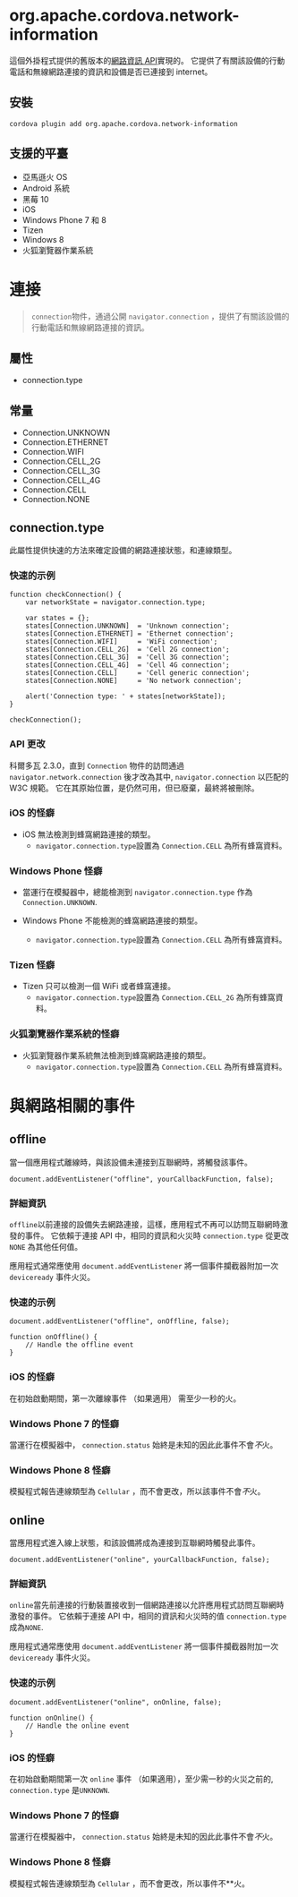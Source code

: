 <!---
    Licensed to the Apache Software Foundation (ASF) under one
    or more contributor license agreements.  See the NOTICE file
    distributed with this work for additional information
    regarding copyright ownership.  The ASF licenses this file
    to you under the Apache License, Version 2.0 (the
    "License"); you may not use this file except in compliance
    with the License.  You may obtain a copy of the License at

      http://www.apache.org/licenses/LICENSE-2.0

    Unless required by applicable law or agreed to in writing,
    software distributed under the License is distributed on an
    "AS IS" BASIS, WITHOUT WARRANTIES OR CONDITIONS OF ANY
    KIND, either express or implied.  See the License for the
    specific language governing permissions and limitations
    under the License.
-->

# org.apache.cordova.network-information

這個外掛程式提供的舊版本的[網路資訊 API][1]實現的。 它提供了有關該設備的行動電話和無線網路連接的資訊和設備是否已連接到 internet。

 [1]: http://www.w3.org/TR/2011/WD-netinfo-api-20110607/

## 安裝

    cordova plugin add org.apache.cordova.network-information
    

## 支援的平臺

*   亞馬遜火 OS
*   Android 系統
*   黑莓 10
*   iOS
*   Windows Phone 7 和 8
*   Tizen
*   Windows 8
*   火狐瀏覽器作業系統

# 連接

> `connection`物件，通過公開 `navigator.connection` ，提供了有關該設備的行動電話和無線網路連接的資訊。

## 屬性

*   connection.type

## 常量

*   Connection.UNKNOWN
*   Connection.ETHERNET
*   Connection.WIFI
*   Connection.CELL_2G
*   Connection.CELL_3G
*   Connection.CELL_4G
*   Connection.CELL
*   Connection.NONE

## connection.type

此屬性提供快速的方法來確定設備的網路連接狀態，和連線類型。

### 快速的示例

    function checkConnection() {
        var networkState = navigator.connection.type;
    
        var states = {};
        states[Connection.UNKNOWN]  = 'Unknown connection';
        states[Connection.ETHERNET] = 'Ethernet connection';
        states[Connection.WIFI]     = 'WiFi connection';
        states[Connection.CELL_2G]  = 'Cell 2G connection';
        states[Connection.CELL_3G]  = 'Cell 3G connection';
        states[Connection.CELL_4G]  = 'Cell 4G connection';
        states[Connection.CELL]     = 'Cell generic connection';
        states[Connection.NONE]     = 'No network connection';
    
        alert('Connection type: ' + states[networkState]);
    }
    
    checkConnection();
    

### API 更改

科爾多瓦 2.3.0，直到 `Connection` 物件的訪問通過 `navigator.network.connection` 後才改為其中, `navigator.connection` 以匹配的 W3C 規範。 它在其原始位置，是仍然可用，但已廢棄，最終將被刪除。

### iOS 的怪癖

*   iOS 無法檢測到蜂窩網路連接的類型。 
    *   `navigator.connection.type`設置為 `Connection.CELL` 為所有蜂窩資料。

### Windows Phone 怪癖

*   當運行在模擬器中，總能檢測到 `navigator.connection.type` 作為`Connection.UNKNOWN`.

*   Windows Phone 不能檢測的蜂窩網路連接的類型。
    
    *   `navigator.connection.type`設置為 `Connection.CELL` 為所有蜂窩資料。

### Tizen 怪癖

*   Tizen 只可以檢測一個 WiFi 或者蜂窩連接。 
    *   `navigator.connection.type`設置為 `Connection.CELL_2G` 為所有蜂窩資料。

### 火狐瀏覽器作業系統的怪癖

*   火狐瀏覽器作業系統無法檢測到蜂窩網路連接的類型。 
    *   `navigator.connection.type`設置為 `Connection.CELL` 為所有蜂窩資料。

# 與網路相關的事件

## offline

當一個應用程式離線時，與該設備未連接到互聯網時，將觸發該事件。

    document.addEventListener("offline", yourCallbackFunction, false);
    

### 詳細資訊

`offline`以前連接的設備失去網路連接，這樣，應用程式不再可以訪問互聯網時激發的事件。 它依賴于連接 API 中，相同的資訊和火災時 `connection.type` 從更改 `NONE` 為其他任何值。

應用程式通常應使用 `document.addEventListener` 將一個事件攔截器附加一次 `deviceready` 事件火災。

### 快速的示例

    document.addEventListener("offline", onOffline, false);
    
    function onOffline() {
        // Handle the offline event
    }
    

### iOS 的怪癖

在初始啟動期間，第一次離線事件 （如果適用） 需至少一秒的火。

### Windows Phone 7 的怪癖

當運行在模擬器中， `connection.status` 始終是未知的因此此事件不會*不*火。

### Windows Phone 8 怪癖

模擬程式報告連線類型為 `Cellular` ，而不會更改，所以該事件不會*不*火。

## online

當應用程式進入線上狀態，和該設備將成為連接到互聯網時觸發此事件。

    document.addEventListener("online", yourCallbackFunction, false);
    

### 詳細資訊

`online`當先前連接的行動裝置接收到一個網路連接以允許應用程式訪問互聯網時激發的事件。 它依賴于連接 API 中，相同的資訊和火災時的值 `connection.type` 成為`NONE`.

應用程式通常應使用 `document.addEventListener` 將一個事件攔截器附加一次 `deviceready` 事件火災。

### 快速的示例

    document.addEventListener("online", onOnline, false);
    
    function onOnline() {
        // Handle the online event
    }
    

### iOS 的怪癖

在初始啟動期間第一次 `online` 事件 （如果適用），至少需一秒的火災之前的, `connection.type` 是`UNKNOWN`.

### Windows Phone 7 的怪癖

當運行在模擬器中， `connection.status` 始終是未知的因此此事件不會*不*火。

### Windows Phone 8 怪癖

模擬程式報告連線類型為 `Cellular` ，而不會更改，所以事件不**火。